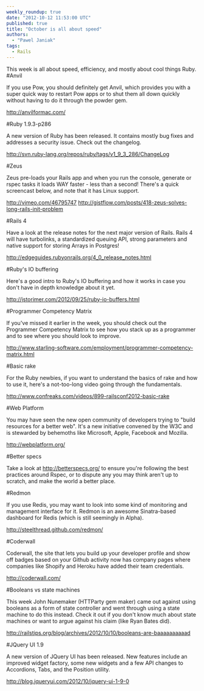 ```yaml
---
weekly_roundup: true
date: "2012-10-12 11:53:00 UTC"
published: true
title: "October is all about speed"
authors:
  - "Pawel Janiak"
tags:
  - Rails
---
```


This week is all about speed, efficiency, and mostly about cool things Ruby.
#Anvil

If you use Pow, you should definitely get Anvil, which provides you with a super quick way to restart Pow apps or to shut them all down quickly without having to do it through the powder gem.

http://anvilformac.com/

#Ruby 1.9.3-p286

A new version of Ruby has been released. It contains mostly bug fixes and addresses a security issue. Check out the changelog.

http://svn.ruby-lang.org/repos/ruby/tags/v1_9_3_286/ChangeLog

#Zeus

Zeus pre-loads your Rails app and when you run the console, generate or rspec tasks it loads WAY faster - less than a second! There's a quick screencast below, and note that it has Linux support.

http://vimeo.com/46795747
http://gistflow.com/posts/418-zeus-solves-long-rails-init-problem

#Rails 4

Have a look at the release notes for the next major version of Rails. Rails 4 will have turbolinks, a standardized queuing API, strong parameters and native support for storing Arrays in Postgres!

http://edgeguides.rubyonrails.org/4_0_release_notes.html

#Ruby's IO buffering

Here's a good intro to Ruby's IO buffering and how it works in case you don't have in depth knowledge about it yet.

http://jstorimer.com/2012/09/25/ruby-io-buffers.html

#Programmer Competency Matrix

If you've missed it earlier in the week, you should check out the Programmer Competency Matrix to see how you stack up as a programmer and to see where you should look to improve.

http://www.starling-software.com/employment/programmer-competency-matrix.html

#Basic rake

For the Ruby newbies, if you want to understand the basics of rake and how to use it, here's a not-too-long video going through the fundamentals.

http://www.confreaks.com/videos/899-railsconf2012-basic-rake

#Web Platform

You may have seen the new open community of developers trying to "build resources for a better web". It's a new initiative convened by the W3C and is stewarded by behemoths like Microsoft, Apple, Facebook and Mozilla.

http://webplatform.org/

#Better specs

Take a look at http://betterspecs.org/ to ensure you're following the best practices around Rspec, or to dispute any you may think aren't up to scratch, and make the world a better place.

#Redmon

If you use Redis, you may want to look into some kind of monitoring and management interface for it. Redmon is an awesome Sinatra-based dashboard for Redis (which is still seemingly in Alpha).

http://steelthread.github.com/redmon/

#Coderwall

Coderwall, the site that lets you build up your developer profile and show off badges based on your Github activity now has company pages where companies like Shopify and Heroku have added their team credentials.

http://coderwall.com/

#Booleans vs state machines

This week John Nunemaker (HTTParty gem maker) came out against using booleans as a form of state controller and went through using a state machine to do this instead. Check it out if you don't know much about state machines or want to argue against his claim (like Ryan Bates did).

http://railstips.org/blog/archives/2012/10/10/booleans-are-baaaaaaaaaad

#JQuery UI 1.9

A new version of JQuery UI has been released. New features include an improved widget factory, some new widgets and a few API changes to Accordions, Tabs, and the Position utility.

http://blog.jqueryui.com/2012/10/jquery-ui-1-9-0

